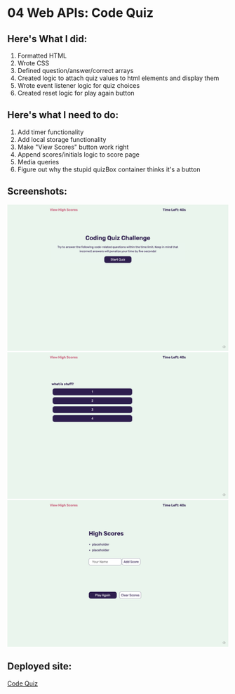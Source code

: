 # 04 Web APIs: Code Quiz

## Here's What I did:

1. Formatted HTML
2. Wrote CSS
3. Defined question/answer/correct arrays
4. Created logic to attach quiz values to html elements and display them
5. Wrote event listener logic for quiz choices
6. Created reset logic for play again button

## Here's what I need to do: 

1. Add timer functionality
2. Add local storage functionality
3. Make "View Scores" button work right
4. Append scores/initials logic to score page
5. Media queries
6. Figure out why the stupid quizBox container thinks it's a button

## Screenshots: 

<img src=./assets/screenshots/screen1.png>
<img src=./assets/screenshots/screen2.png>
<img src=./assets/screenshots/screen3.png>

## Deployed site: 

<a href="github.com/cheloe/Coding-Quiz">Code Quiz</a>


